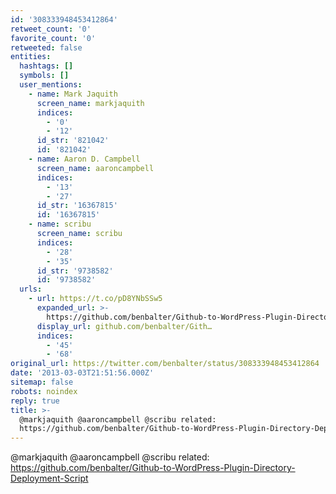```yaml
---
id: '308333948453412864'
retweet_count: '0'
favorite_count: '0'
retweeted: false
entities:
  hashtags: []
  symbols: []
  user_mentions:
    - name: Mark Jaquith
      screen_name: markjaquith
      indices:
        - '0'
        - '12'
      id_str: '821042'
      id: '821042'
    - name: Aaron D. Campbell
      screen_name: aaroncampbell
      indices:
        - '13'
        - '27'
      id_str: '16367815'
      id: '16367815'
    - name: scribu
      screen_name: scribu
      indices:
        - '28'
        - '35'
      id_str: '9738582'
      id: '9738582'
  urls:
    - url: https://t.co/pD8YNbSSw5
      expanded_url: >-
        https://github.com/benbalter/Github-to-WordPress-Plugin-Directory-Deployment-Script
      display_url: github.com/benbalter/Gith…
      indices:
        - '45'
        - '68'
original_url: https://twitter.com/benbalter/status/308333948453412864
date: '2013-03-03T21:51:56.000Z'
sitemap: false
robots: noindex
reply: true
title: >-
  @markjaquith @aaroncampbell @scribu related:
  https://github.com/benbalter/Github-to-WordPress-Plugin-Directory-Deployment-Script
---
```


@markjaquith @aaroncampbell @scribu related: https://github.com/benbalter/Github-to-WordPress-Plugin-Directory-Deployment-Script